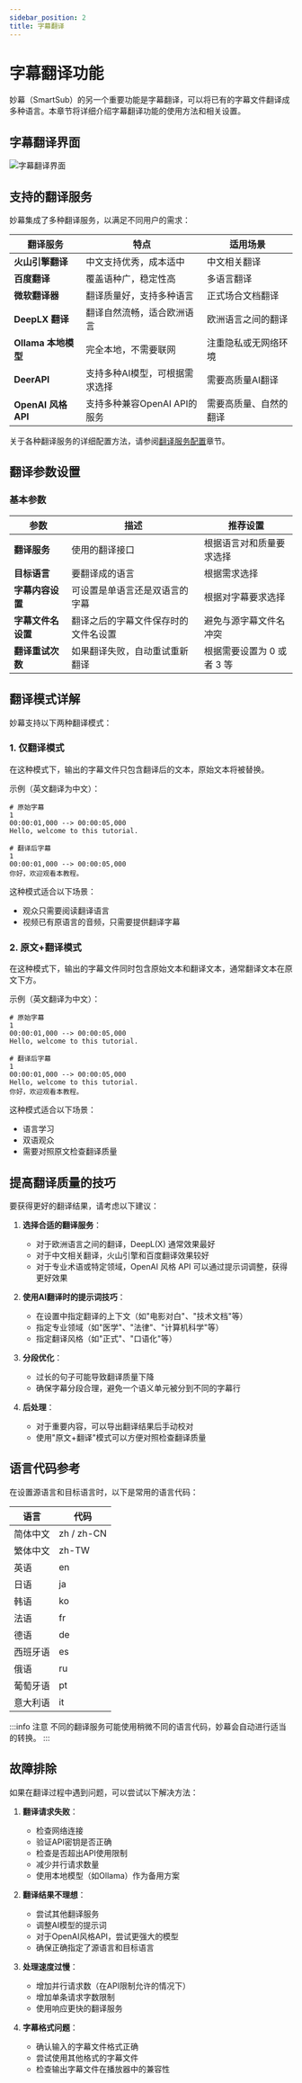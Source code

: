 ```yaml
---
sidebar_position: 2
title: 字幕翻译
---
```


# 字幕翻译功能

妙幕（SmartSub）的另一个重要功能是字幕翻译，可以将已有的字幕文件翻译成多种语言。本章节将详细介绍字幕翻译功能的使用方法和相关设置。

## 字幕翻译界面

<div className="img-container">
  <img src="/img/screenshots/subtitle-translation.png" alt="字幕翻译界面" />
</div>

## 支持的翻译服务

妙幕集成了多种翻译服务，以满足不同用户的需求：

| 翻译服务            | 特点                           | 适用场景               |
| ------------------- | ------------------------------ | ---------------------- |
| **火山引擎翻译**    | 中文支持优秀，成本适中         | 中文相关翻译           |
| **百度翻译**        | 覆盖语种广，稳定性高           | 多语言翻译             |
| **微软翻译器**      | 翻译质量好，支持多种语言       | 正式场合文档翻译       |
| **DeepLX 翻译**     | 翻译自然流畅，适合欧洲语言     | 欧洲语言之间的翻译     |
| **Ollama 本地模型** | 完全本地，不需要联网           | 注重隐私或无网络环境   |
| **DeerAPI**         | 支持多种AI模型，可根据需求选择 | 需要高质量AI翻译       |
| **OpenAI 风格 API** | 支持多种兼容OpenAI API的服务   | 需要高质量、自然的翻译 |

关于各种翻译服务的详细配置方法，请参阅[翻译服务配置](../configuration/translation-services)章节。

## 翻译参数设置

### 基本参数

| 参数               | 描述                                 | 推荐设置                   |
| ------------------ | ------------------------------------ | -------------------------- |
| **翻译服务**       | 使用的翻译接口                       | 根据语言对和质量要求选择   |
| **目标语言**       | 要翻译成的语言                       | 根据需求选择               |
| **字幕内容设置**   | 可设置是单语言还是双语言的字幕       | 根据对字幕要求选择         |
| **字幕文件名设置** | 翻译之后的字幕文件保存时的文件名设置 | 避免与源字幕文件名冲突     |
| **翻译重试次数**   | 如果翻译失败，自动重试重新翻译       | 根据需要设置为 0 或者 3 等 |

## 翻译模式详解

妙幕支持以下两种翻译模式：

### 1. 仅翻译模式

在这种模式下，输出的字幕文件只包含翻译后的文本，原始文本将被替换。

示例（英文翻译为中文）：

```
# 原始字幕
1
00:00:01,000 --> 00:00:05,000
Hello, welcome to this tutorial.

# 翻译后字幕
1
00:00:01,000 --> 00:00:05,000
你好，欢迎观看本教程。
```

这种模式适合以下场景：

- 观众只需要阅读翻译语言
- 视频已有原语言的音频，只需要提供翻译字幕

### 2. 原文+翻译模式

在这种模式下，输出的字幕文件同时包含原始文本和翻译文本，通常翻译文本在原文下方。

示例（英文翻译为中文）：

```
# 原始字幕
1
00:00:01,000 --> 00:00:05,000
Hello, welcome to this tutorial.

# 翻译后字幕
1
00:00:01,000 --> 00:00:05,000
Hello, welcome to this tutorial.
你好，欢迎观看本教程。
```

这种模式适合以下场景：

- 语言学习
- 双语观众
- 需要对照原文检查翻译质量

## 提高翻译质量的技巧

要获得更好的翻译结果，请考虑以下建议：

1. **选择合适的翻译服务**：

   - 对于欧洲语言之间的翻译，DeepL(X) 通常效果最好
   - 对于中文相关翻译，火山引擎和百度翻译效果较好
   - 对于专业术语或特定领域，OpenAI 风格 API 可以通过提示词调整，获得更好效果

2. **使用AI翻译时的提示词技巧**：

   - 在设置中指定翻译的上下文（如"电影对白"、"技术文档"等）
   - 指定专业领域（如"医学"、"法律"、"计算机科学"等）
   - 指定翻译风格（如"正式"、"口语化"等）

3. **分段优化**：

   - 过长的句子可能导致翻译质量下降
   - 确保字幕分段合理，避免一个语义单元被分到不同的字幕行

4. **后处理**：
   - 对于重要内容，可以导出翻译结果后手动校对
   - 使用"原文+翻译"模式可以方便对照检查翻译质量

## 语言代码参考

在设置源语言和目标语言时，以下是常用的语言代码：

| 语言     | 代码       |
| -------- | ---------- |
| 简体中文 | zh / zh-CN |
| 繁体中文 | zh-TW      |
| 英语     | en         |
| 日语     | ja         |
| 韩语     | ko         |
| 法语     | fr         |
| 德语     | de         |
| 西班牙语 | es         |
| 俄语     | ru         |
| 葡萄牙语 | pt         |
| 意大利语 | it         |

:::info 注意
不同的翻译服务可能使用稍微不同的语言代码，妙幕会自动进行适当的转换。
:::

## 故障排除

如果在翻译过程中遇到问题，可以尝试以下解决方法：

1. **翻译请求失败**：

   - 检查网络连接
   - 验证API密钥是否正确
   - 检查是否超出API使用限制
   - 减少并行请求数量
   - 使用本地模型（如Ollama）作为备用方案

2. **翻译结果不理想**：

   - 尝试其他翻译服务
   - 调整AI模型的提示词
   - 对于OpenAI风格API，尝试更强大的模型
   - 确保正确指定了源语言和目标语言

3. **处理速度过慢**：

   - 增加并行请求数（在API限制允许的情况下）
   - 增加单条请求字数限制
   - 使用响应更快的翻译服务

4. **字幕格式问题**：
   - 确认输入的字幕文件格式正确
   - 尝试使用其他格式的字幕文件
   - 检查输出字幕文件在播放器中的兼容性
